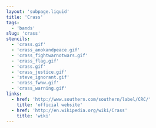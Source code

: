 ```yaml
---
layout: 'subpage.liquid'
title: 'Crass'
tags:
  - 'bands'
slug: 'crass'
stencils:
  - 'crass.gif'
  - 'crass_anokandpeace.gif'
  - 'crass_fightwarnotwars.gif'
  - 'crass_flag.gif'
  - 'crass.gif'
  - 'crass_justice.gif'
  - 'steve_ignorant.gif'
  - 'crass_fwnw.gif'
  - 'crass_warning.gif'
links:
  - href: 'http://www.southern.com/southern/label/CRC/'
    title: 'official website'
  - href: 'http://en.wikipedia.org/wiki/Crass'
    title: 'wiki'
---
```

